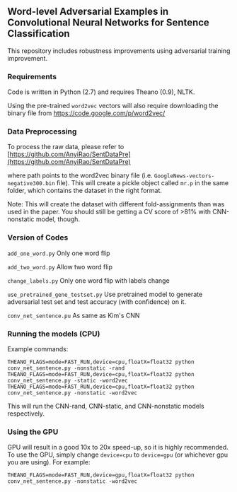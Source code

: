 ## Word-level Adversarial Examples in Convolutional Neural Networks for Sentence Classification

This repository includes robustness improvements using adversarial training improvement. 

### Requirements
Code is written in Python (2.7) and requires Theano (0.9), NLTK.

Using the pre-trained `word2vec` vectors will also require downloading the binary file from
https://code.google.com/p/word2vec/


### Data Preprocessing
To process the raw data, please refer to [https://github.com/AnyiRao/SentDataPre](https://github.com/AnyiRao/SentDataPre)

where path points to the word2vec binary file (i.e. `GoogleNews-vectors-negative300.bin` file). 
This will create a pickle object called `mr.p` in the same folder, which contains the dataset
in the right format.

Note: This will create the dataset with different fold-assignments than was used in the paper.
You should still be getting a CV score of >81% with CNN-nonstatic model, though.

### Version of Codes
``add_one_word.py`` Only one word flip 

``add_two_word.py`` Allow two word flip 

``change_labels.py`` Only one word flip with labels change

``use_pretrained_gene_testset.py`` Use pretrained model to generate adversarial test set and test accuracy (with confidence) on it. 

``conv_net_sentence.pu`` As same as Kim's CNN
### Running the models (CPU)
Example commands:

```
THEANO_FLAGS=mode=FAST_RUN,device=cpu,floatX=float32 python conv_net_sentence.py -nonstatic -rand
THEANO_FLAGS=mode=FAST_RUN,device=cpu,floatX=float32 python conv_net_sentence.py -static -word2vec
THEANO_FLAGS=mode=FAST_RUN,device=cpu,floatX=float32 python conv_net_sentence.py -nonstatic -word2vec
```

This will run the CNN-rand, CNN-static, and CNN-nonstatic models respectively.

### Using the GPU
GPU will result in a good 10x to 20x speed-up, so it is highly recommended. 
To use the GPU, simply change `device=cpu` to `device=gpu` (or whichever gpu you are using).
For example:
```
THEANO_FLAGS=mode=FAST_RUN,device=gpu,floatX=float32 python conv_net_sentence.py -nonstatic -word2vec
```
